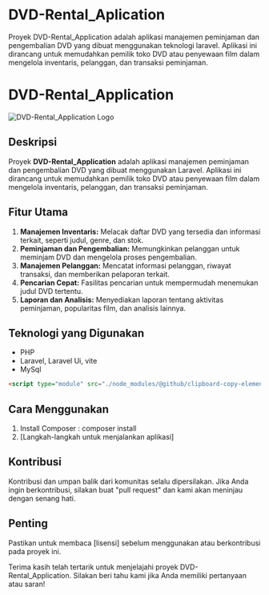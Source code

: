 # DVD-Rental_Aplication
Proyek DVD-Rental_Application adalah aplikasi manajemen peminjaman dan pengembalian DVD yang dibuat menggunakan teknologi laravel. Aplikasi ini dirancang untuk memudahkan pemilik toko DVD atau penyewaan film dalam mengelola inventaris, pelanggan, dan transaksi peminjaman.

# DVD-Rental_Application

![DVD-Rental_Application Logo](assets/images/cine.png)

## Deskripsi

Proyek **DVD-Rental_Application** adalah aplikasi manajemen peminjaman dan pengembalian DVD yang dibuat menggunakan Laravel. Aplikasi ini dirancang untuk memudahkan pemilik toko DVD atau penyewaan film dalam mengelola inventaris, pelanggan, dan transaksi peminjaman.

## Fitur Utama

1. **Manajemen Inventaris:** Melacak daftar DVD yang tersedia dan informasi terkait, seperti judul, genre, dan stok.
2. **Peminjaman dan Pengembalian:** Memungkinkan pelanggan untuk meminjam DVD dan mengelola proses pengembalian.
3. **Manajemen Pelanggan:** Mencatat informasi pelanggan, riwayat transaksi, dan memberikan pelaporan terkait.
4. **Pencarian Cepat:** Fasilitas pencarian untuk mempermudah menemukan judul DVD tertentu.
5. **Laporan dan Analisis:** Menyediakan laporan tentang aktivitas peminjaman, popularitas film, dan analisis lainnya.

## Teknologi yang Digunakan

- PHP
- Laravel, Laravel Ui, vite
- MySql

```html
<script type="module" src="./node_modules/@github/clipboard-copy-element/dist/index.js">
```
## Cara Menggunakan

1. Install Composer : composer install
2. [Langkah-langkah untuk menjalankan aplikasi]

## Kontribusi

Kontribusi dan umpan balik dari komunitas selalu dipersilakan. Jika Anda ingin berkontribusi, silakan buat "pull request" dan kami akan meninjau dengan senang hati.

## Penting

Pastikan untuk membaca [lisensi] sebelum menggunakan atau berkontribusi pada proyek ini.

Terima kasih telah tertarik untuk menjelajahi proyek DVD-Rental_Application. Silakan beri tahu kami jika Anda memiliki pertanyaan atau saran!

